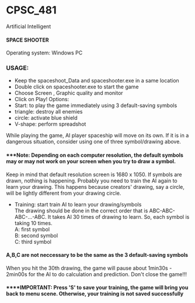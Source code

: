 # CPSC_481
Artificial Intelligent
#### ****SPACE SHOOTER****
Operating system: Windows PC <br>
### USAGE:
+ Keep the spaceshoot_Data and spaceshooter.exe in a same location
+ Double click on spaceshooter.exe to start the game
+ Choose Screen , Graphic quality and monitor
+ Click on Play!
Options:
+ Start: to play the game immediately using 3 default-saving symbols
+ triangle: destroy all enemies
+ circle: activate blue shield
+ V-shape: perform spreadshot
 
While playing the game, AI player spaceship will move on its own. If it is in a dangerous situation, consider using one of three symbol/drawing above. <br>
#### ***Note: Depending on each computer resolution, the default symbols may or may not work on your screen when you try to draw a symbol. 
Keep in mind that default resolution screen is 1680 x 1050. If symbols are drawn, nothing is happening. Probably you need to train the AI again to learn your drawing. This happens because creators' drawing, say a circle, will be lightly different from your drawing circle. <br>

+ Training: start train AI to learn your drawing/symbols <br>
The drawing should be done in the correct order that is ABC-ABC-ABC-...-ABC. It takes AI 30 times of drawing to learn. So, each symbol is taking 10 times. <br>
A: first symbol <br>
B: second symbol <br>
C: third symbol <br>
#### **A,B,C are not neccessary to be the same as the 3 default-saving symbols** <br>
When you hit the 30th drawing, the game will pause about 1min30s - 2min00s for the AI to do calculation and prediction. Don't close the game!!! <br>
#### ****IMPORTANT: Press 'S' to save your training, the game will bring you back to menu scene. Otherwise, your training is not saved successfully

